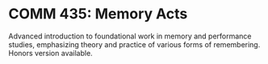 # COMM 435: Memory Acts

Advanced introduction to foundational work in memory and performance studies, emphasizing theory and practice of various forms of remembering. Honors version available.